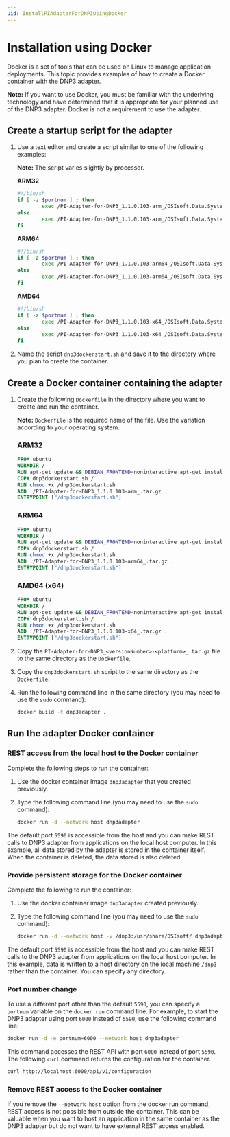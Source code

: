 ```yaml
---
uid: InstallPIAdapterForDNP3UsingDocker
---
```


# Installation using Docker

Docker is a set of tools that can be used on Linux to manage application deployments. This topic provides examples of how to create a Docker container with the DNP3 adapter.

**Note:** If you want to use Docker, you must be familiar with the underlying technology and have determined that it is appropriate for your planned use of the DNP3 adapter. Docker is not a requirement to use the adapter.

## Create a startup script for the adapter

1. Use a text editor and create a script similar to one of the following examples:

	**Note:** The script varies slightly by processor.

	**ARM32**

	```bash
	#!/bin/sh
	if [ -z $portnum ] ; then
			exec /PI-Adapter-for-DNP3_1.1.0.103-arm_/OSIsoft.Data.System.Host
	else
			exec /PI-Adapter-for-DNP3_1.1.0.103-arm_/OSIsoft.Data.System.Host --port:$portnum
	fi
	```
	
	**ARM64**
	
	```bash
	#!/bin/sh
	if [ -z $portnum ] ; then
			exec /PI-Adapter-for-DNP3_1.1.0.103-arm64_/OSIsoft.Data.System.Host
	else
			exec /PI-Adapter-for-DNP3_1.1.0.103-arm64_/OSIsoft.Data.System.Host --port:$portnum
	fi
	```
	
	**AMD64**
	
	```bash
	#!/bin/sh
	if [ -z $portnum ] ; then
			exec /PI-Adapter-for-DNP3_1.1.0.103-x64_/OSIsoft.Data.System.Host
	else
			exec /PI-Adapter-for-DNP3_1.1.0.103-x64_/OSIsoft.Data.System.Host --port:$portnum
	fi
	```
	
2. Name the script `dnp3dockerstart.sh` and save it to the directory where you plan to create the container.

## Create a Docker container containing the adapter

1. Create the following `Dockerfile` in the directory where you want to create and run the container. 

	**Note:** `Dockerfile` is the required name of the file. Use the variation according to your operating system.

	### ARM32

	```dockerfile
	FROM ubuntu
	WORKDIR /
	RUN apt-get update && DEBIAN_FRONTEND=noninteractive apt-get install -y ca-certificates libicu60 libssl1.1 curl
	COPY dnp3dockerstart.sh /
	RUN chmod +x /dnp3dockerstart.sh
	ADD ./PI-Adapter-for-DNP3_1.1.0.103-arm_.tar.gz .
	ENTRYPOINT ["/dnp3dockerstart.sh"]
	```
	
	### ARM64

	```dockerfile
	FROM ubuntu
	WORKDIR /
	RUN apt-get update && DEBIAN_FRONTEND=noninteractive apt-get install -y ca-certificates libicu66 libssl1.1 curl
	COPY dnp3dockerstart.sh /
	RUN chmod +x /dnp3dockerstart.sh
	ADD ./PI-Adapter-for-DNP3_1.1.0.103-arm64_.tar.gz .
	ENTRYPOINT ["/dnp3dockerstart.sh"]
	```

	### AMD64 (x64)

	```dockerfile
	FROM ubuntu
	WORKDIR /
	RUN apt-get update && DEBIAN_FRONTEND=noninteractive apt-get install -y ca-certificates libicu66 libssl1.1 curl
	COPY dnp3dockerstart.sh /
	RUN chmod +x /dnp3dockerstart.sh
	ADD ./PI-Adapter-for-DNP3_1.1.0.103-x64_.tar.gz .
	ENTRYPOINT ["/dnp3dockerstart.sh"]
	```

2. Copy the `PI-Adapter-for-DNP3_<versionNumber>-<platform>_.tar.gz` file to the same directory as the `Dockerfile`.

3. Copy the `dnp3dockerstart.sh` script to the same directory as the `Dockerfile`.

4. Run the following command line in the same directory (you may need to use the `sudo` command):

	```bash
	docker build -t dnp3adapter .
	```

## Run the adapter Docker container

### REST access from the local host to the Docker container

Complete the following steps to run the container:

1. Use the docker container image `dnp3adapter` that you created previously.
2. Type the following command line (you may need to use the `sudo` command):

	```bash
	docker run -d --network host dnp3adapter
	```

The default port `5590` is accessible from the host and you can make REST calls to DNP3 adapter from applications on the local host computer. In this example, all data stored by the adapter is stored in the container itself. When the container is deleted, the data stored is also deleted.

### Provide persistent storage for the Docker container

Complete the following to run the container:

1. Use the docker container image `dnp3adapter` created previously.
2. Type the following command line (you may need to use the `sudo` command):

	```bash
	docker run -d --network host -v /dnp3:/usr/share/OSIsoft/ dnp3adapter
	```

The default port `5590` is accessible from the host and you can make REST calls to the DNP3 adapter from applications on the local host computer. In this example, data is written to a host directory on the local machine `/dnp3` rather than the container. You can specify any directory.

### Port number change

To use a different port other than the default `5590`, you can specify a `portnum` variable on the `docker run` command line. For example, to start the DNP3 adapter using port `6000` instead of `5590`, use the following command line:

```bash
docker run -d -e portnum=6000 --network host dnp3adapter
```

This command accesses the REST API with port `6000` instead of port `5590`. The following `curl` command returns the configuration for the container.

```bash
curl http://localhost:6000/api/v1/configuration
```

### Remove REST access to the Docker container

If you remove the `--network host` option from the docker run command, REST access is not possible from outside the container. This can be valuable when you want to host an application in the same container as the DNP3 adapter but do not want to have external REST access enabled.
